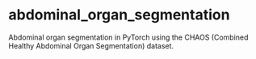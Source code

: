 # abdominal_organ_segmentation
Abdominal organ segmentation in PyTorch using the CHAOS (Combined Healthy Abdominal Organ Segmentation) dataset.
